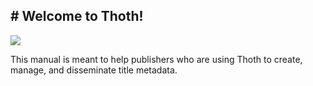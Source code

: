 ## # Welcome to Thoth!
![](file:///Users/telfenbe/Dropbox/Publishing%20Projects/Open%20Book%20Publishers/COPIM%20Nextcloud%20File/Thoth%E2%80%93Hapi/Identity/thoth-banner.png)

This manual is meant to help publishers who are using Thoth to create, manage, and disseminate title metadata.